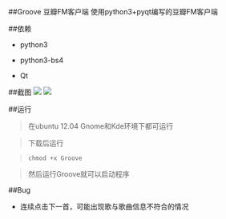 ##Groove 豆瓣FM客户端
使用python3+pyqt编写的豆瓣FM客户端

##依赖
* python3

* python3-bs4

* Qt

##截图
<img src="http://i1299.photobucket.com/albums/ag72/vstormli/Groove_012_zpsd63460ff.png" />
<img src="http://i1299.photobucket.com/albums/ag72/vstormli/5DE54F5C533A1_011_zps1e2cfda7.png" />

##运行
>在ubuntu 12.04 Gnome和Kde环境下都可运行

>下载后运行

>`chmod +x Groove`

>然后运行Groove就可以启动程序

##Bug
* 连续点击下一首，可能出现歌与歌曲信息不符合的情况